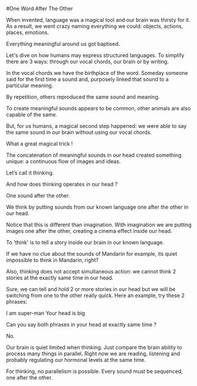 #One Word After The Other

When invented, language was a magical tool and our brain was thirsty for it. As a result, we went crazy naming everything we could: objects, actions, places, emotions. 

Everything meaningful around us got baptised.

Let's dive on how humans may express structured languages. To simplify there are 3 ways: through our vocal chords, our brain or by writing. 

In the vocal chords we have the  birthplace of the word. Someday someone said for the first time a sound and, purposely linked that sound to a particular meaning.  

By repetition, others reproduced the same sound and meaning.

To create meaningful sounds appears to be common, other animals are also capable of the same. 

But, for us humans, a magical second step happened: we were able to say the same sound in our brain without using our vocal chords.

What a great magical trick !

The concatenation of meaningful sounds in our head created something unique: a continuous flow of images and ideas.

Let’s call it thinking.  

And how does thinking operates in our head ?  

One sound after the other.  

We think by putting sounds from our known language one after the other in our head. 

Notice that this is different than imagination. With imagination we are putting images one after the other, creating a cinema effect inside our head. 

To 'think' is to tell a story inside our brain in our known language.

If we have no clue about the sounds of Mandarin for example, its quiet impossible to think in Mandarin, right?

Also, thinking does not accept simultaneous action: we cannot think 2 stories at the exactly same time in our head.

Sure, we can tell and hold 2 or more stories in our head but we will be switching from one to the other really quick. Here an example, try these 2 phrases:

I am super-man
Your head is big

Can you say  both phrases in your head at exactly same time ?

No.

Our brain is quiet limited when thinking. Just compare the brain ability to process many things in parallel. Right now we are reading, listening and probably regulating our hormonal levels at the same time. 

For thinking, no parallelism is possible. Every sound must be sequenced, one after the other. 



